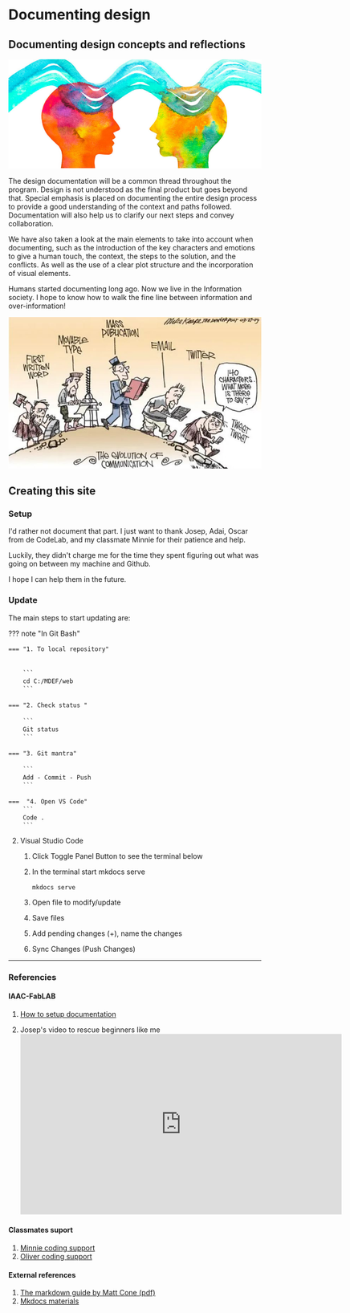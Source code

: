 
# **Documenting design**

## Documenting design concepts and reflections

![Communication](../images/Communication.jpg)

The design documentation will be a common thread throughout the program. Design is not understood as the final product but goes beyond that. Special emphasis is placed on documenting the entire design process to provide a good understanding of the context and paths followed. Documentation will also help us to clarify our next steps and convey collaboration.

We have also taken a look at the main elements to take into account when documenting, such as the introduction of the key characters and emotions to give a human touch, the context, the steps to the solution, and the conflicts. As well as the use of a clear plot structure and the incorporation of visual elements.

Humans started documenting long ago. Now we live in the Information society. I hope to know how to walk the fine line between information and over-information!

![History of documenting and communication](../images/EvolutionComunication.JPG)


## Creating this site

### Setup

I'd rather not document that part. I just want to thank Josep, Adai, Oscar from de CodeLab, and my classmate Minnie for their patience and help. 

Luckily, they didn't charge me for the time they spent figuring out what was going on between my machine and Github. 

I hope I can help them in the future.


### Update

The main steps to start updating are:

??? note "In Git Bash"

    === "1. To local repository"
    

        ``` 
        cd C:/MDEF/web
        ```

    === "2. Check status "

        ``` 
        Git status
        ```

    === "3. Git mantra"
        
        ```
        Add - Commit - Push
        ```

    ===  "4. Open VS Code"
        ```
        Code .
        ```


2. Visual Studio Code

    1. Click Toggle Panel Button to see the terminal below

    2. In the terminal start mkdocs serve
    
        ```
        mkdocs serve
        ```

    3. Open file to modify/update

    4. Save files

    5. Add pending changes (+), name the changes

    6. Sync Changes (Push Changes)


***
### Referencies
#### IAAC-FabLAB
1. [How to setup documentation](https://fablabbcn-projects.gitlab.io/learning/educational-docs/mdef/classes/git-mkdocs/)

2. Josep's video to rescue beginners like me <iframe src="https://player.vimeo.com/video/871896323?h=ab71b2e923" width="640" height="360" frameborder="0" allow="autoplay; fullscreen; picture-in-picture" allowfullscreen></iframe>

<!--
<p><a href="https://vimeo.com/871896323">How to set up Git and Mkdocs</a> from <a href="https://vimeo.com/user193936442">Josep Marti</a> on <a href="https://vimeo.com">Vimeo</a>.</p>
-->
#### Classmates suport
1. [Minnie coding support](https://minnie-at-iaac.github.io/term1/02-Documenting-design/Git-problems/)
2. [Oliver coding support](https://oliver-lloyd-mdef.github.io/Oliver-MDEF-Portfolio/Coding%20Support/)

#### External references
1. [The markdown guide by Matt Cone (pdf)](https://dl.icdst.org/pdfs/files3/c79990b0b853932d36ddc117ce2503e3.pdf)
2. [Mkdocs materials](https://squidfunk.github.io/mkdocs-material/)



